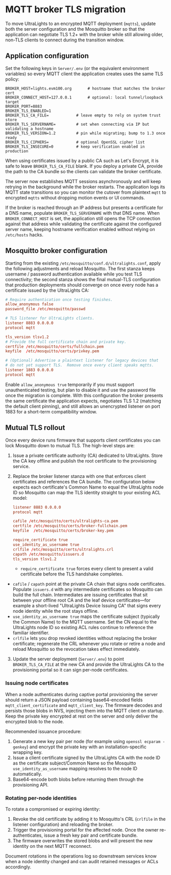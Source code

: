 # MQTT broker TLS migration

To move UltraLights to an encrypted MQTT deployment (`mqtts`), update both the
server configuration and the Mosquitto broker so that the application can
negotiate TLS 1.2+ with the broker while still allowing older, non-TLS clients
to connect during the transition window.

## Application configuration

Set the following keys in `Server/.env` (or the equivalent environment
variables) so every MQTT client the application creates uses the same TLS
policy:

```dotenv
BROKER_HOST=lights.evm100.org       # hostname that matches the broker cert
BROKER_CONNECT_HOST=127.0.0.1       # optional: local tunnel/loopback target
BROKER_PORT=8883
BROKER_TLS_ENABLED=1
BROKER_TLS_CA_FILE=            # leave empty to rely on system trust store
BROKER_TLS_SERVERNAME=         # set when connecting via IP but validating a hostname
BROKER_TLS_VERSION=1.2         # pin while migrating; bump to 1.3 once ready
BROKER_TLS_CIPHERS=            # optional OpenSSL cipher list
BROKER_TLS_INSECURE=0          # keep verification enabled in production
```

When using certificates issued by a public CA such as Let's Encrypt, it is safe
to leave `BROKER_TLS_CA_FILE` blank.  If you deploy a private CA, provide the
path to the CA bundle so the clients can validate the broker certificate.

The server now establishes MQTT sessions asynchronously and will keep retrying
in the background while the broker restarts.  The application logs its MQTT
state transitions so you can monitor the cutover from plaintext `mqtt` to
encrypted `mqtts` without dropping motion events or UI commands.

If the broker is reached through an IP address but presents a certificate for a
DNS name, populate `BROKER_TLS_SERVERNAME` with that DNS name. When
`BROKER_CONNECT_HOST` is set, the application still opens the TCP connection
against that address while validating the certificate against the configured
server name, keeping hostname verification enabled without relying on
`/etc/hosts` hacks.

## Mosquitto broker configuration

Starting from the existing `/etc/mosquitto/conf.d/ultralights.conf`, apply the
following adjustments and reload Mosquitto. The first stanza keeps username /
password authentication available while you test TLS connectivity; the second
stanza shows the final mutual-TLS configuration that production deployments
should converge on once every node has a certificate issued by the UltraLights
CA:

```conf
# Require authentication once testing finishes.
allow_anonymous false
password_file /etc/mosquitto/passwd

# TLS listener for UltraLights clients.
listener 8883 0.0.0.0
protocol mqtt

tls_version tlsv1.2
# Provide the full certificate chain and private key.
certfile /etc/mosquitto/certs/fullchain.pem
keyfile  /etc/mosquitto/certs/privkey.pem

# (Optional) Advertise a plaintext listener for legacy devices that
# do not yet support TLS.  Remove once every client speaks mqtts.
listener 1883 0.0.0.0
protocol mqtt
```

Enable `allow_anonymous true` temporarily if you must support unauthenticated
testing, but plan to disable it and use the password file once the migration is
complete.  With this configuration the broker presents the same certificate the
application expects, negotiates TLS 1.2 (matching the default client pinning),
and still allows an unencrypted listener on port 1883 for a short-term
compatibility window.

## Mutual TLS rollout

Once every device runs firmware that supports client certificates you can lock
Mosquitto down to mutual TLS. The high-level steps are:

1. Issue a private certificate authority (CA) dedicated to UltraLights. Store
   the CA key offline and publish the root certificate to the provisioning
   service.
2. Replace the broker listener stanza with one that enforces client
   certificates and references the CA bundle. The configuration below expects
   each certificate's Common Name to equal the UltraLights node ID so Mosquitto
   can map the TLS identity straight to your existing ACL model:

   ```conf
   listener 8883 0.0.0.0
   protocol mqtt

   cafile /etc/mosquitto/certs/ultralights-ca.pem
   certfile /etc/mosquitto/certs/broker-fullchain.pem
   keyfile  /etc/mosquitto/certs/broker-key.pem

   require_certificate true
   use_identity_as_username true
   crlfile /etc/mosquitto/certs/ultralights.crl
   capath /etc/mosquitto/issuers.d
   tls_version tlsv1.2
   ```

   * `require_certificate true` forces every client to present a valid
     certificate before the TLS handshake completes.
  * `cafile` / `capath` point at the private CA chain that signs node
    certificates. Populate `issuers.d` with any intermediate certificates so
    Mosquitto can build the full chain. Intermediates are issuing certificates
    that sit between your offline root CA and the leaf device certificates—for
    example a short-lived "UltraLights Device Issuing CA" that signs every node
    identity while the root stays offline.
   * `use_identity_as_username true` maps the certificate subject (typically the
     Common Name) to the MQTT username. Set the CN equal to the UltraLights node
     ID so existing ACL rules continue to reference the familiar identifier.
   * `crlfile` lets you drop revoked identities without replacing the broker
     certificate; regenerate the CRL whenever you rotate or retire a node and
     reload Mosquitto so the revocation takes effect immediately.

3. Update the server deployment (`Server/.env`) to point
   `BROKER_TLS_CA_FILE` at the new CA and provide the UltraLights CA to the
   provisioning portal so it can sign per-node certificates.

### Issuing node certificates

When a node authenticates during captive portal provisioning the server should
return a JSON payload containing base64-encoded fields `mqtt_client_certificate`
and `mqtt_client_key`. The firmware decodes and persists those blobs in NVS,
injecting them into the MQTT client on startup. Keep the private key encrypted
at rest on the server and only deliver the encrypted blob to the node.

Recommended issuance procedure:

1. Generate a new key pair per node (for example using `openssl ecparam -genkey`)
   and encrypt the private key with an installation-specific wrapping key.
2. Issue a client certificate signed by the UltraLights CA with the node ID as
   the certificate subject/Common Name so the Mosquitto `use_identity_as_username`
   mapping resolves to the node ID automatically.
3. Base64-encode both blobs before returning them through the provisioning API.

### Rotating per-node identities

To rotate a compromised or expiring identity:

1. Revoke the old certificate by adding it to Mosquitto's CRL (`crlfile` in the
   listener configuration) and reloading the broker.
2. Trigger the provisioning portal for the affected node. Once the owner
   re-authenticates, issue a fresh key pair and certificate bundle.
3. The firmware overwrites the stored blobs and will present the new identity on
   the next MQTT reconnect.

Document rotations in the operations log so downstream services know when a
node identity changed and can audit retained messages or ACLs accordingly.
